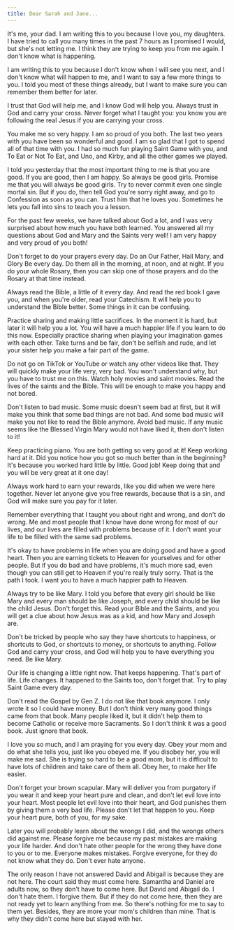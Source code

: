 ```yaml
---
title: Dear Sarah and Jane...
---
```


It's me, your dad. I am writing this to you because I love you, my daughters. I have tried to call you many times in the past 7 hours as I promised I would, but she's not letting me. I think they are trying to keep you from me again. I don't know what is happening.

I am writing this to you because I don't know when I will see you next, and I don't know what will happen to me, and I want to say a few more things to you. I told you most of these things already, but I want to make sure you can remember them better for later.

I trust that God will help me, and I know God will help you. Always trust in God and carry your cross. Never forget what I taught you: you know you are following the real Jesus if you are carrying your cross.

You make me so very happy. I am so proud of you both. The last two years with you have been so wonderful and good. I am so glad that I got to spend all of that time with you. I had so much fun playing Saint Game with you, and To Eat or Not To Eat, and Uno, and Kirby, and all the other games we played.

I told you yesterday that the most important thing to me is that you are good. If you are good, then I am happy. So always be good girls. Promise me that you will always be good girls. Try to never commit even one single mortal sin. But if you do, then tell God you're sorry right away, and go to Confession as soon as you can. Trust him that he loves you. Sometimes he lets you fall into sins to teach you a lesson.

For the past few weeks, we have talked about God a lot, and I was very surprised about how much you have both learned. You answered all my questions about God and Mary and the Saints very well! I am very happy and very proud of you both!

Don't forget to do your prayers every day. Do an Our Father, Hail Mary, and Glory Be every day. Do them all in the morning, at noon, and at night. If you do your whole Rosary, then you can skip one of those prayers and do the Rosary at that time instead.

Always read the Bible, a little of it every day. And read the red book I gave you, and when you're older, read your Catechism. It will help you to understand the Bible better. Some things in it can be confusing.

Practice sharing and making little sacrifices. In the moment it is hard, but later it will help you a lot. You will have a much happier life if you learn to do this now. Especially practice sharing when playing your imagination games with each other. Take turns and be fair, don't be selfish and rude, and let your sister help you make a fair part of the game.

Do not go on TikTok or YouTube or watch any other videos like that. They will quickly make your life very, very bad. You won't understand why, but you have to trust me on this. Watch holy movies and saint movies. Read the lives of the saints and the Bible. This will be enough to make you happy and not bored.

Don't listen to bad music. Some music doesn't seem bad at first, but it will make you think that some bad things are not bad. And some bad music will make you not like to read the Bible anymore. Avoid bad music. If any music seems like the Blessed Virgin Mary would not have liked it, then don't listen to it!

Keep practicing piano. You are both getting so very good at it! Keep working hard at it. Did you notice how you got so much better than in the beginning? It's because you worked hard little by little. Good job! Keep doing that and you will be very great at it one day!

Always work hard to earn your rewards, like you did when we were here together. Never let anyone give you free rewards, because that is a sin, and God will make sure you pay for it later.

Remember everything that I taught you about right and wrong, and don't do wrong. Me and most people that I know have done wrong for most of our lives, and our lives are filled with problems because of it. I don't want your life to be filled with the same sad problems.

It's okay to have problems in life when you are doing good and have a good heart. Then you are earning tickets to Heaven for yourselves and for other people. But if you do bad and have problems, it's much more sad, even though you can still get to Heaven if you're really truly sorry. That is the path I took. I want you to have a much happier path to Heaven.

Always try to be like Mary. I told you before that every girl should be like Mary and every man should be like Joseph, and every child should be like the child Jesus. Don't forget this. Read your Bible and the Saints, and you will get a clue about how Jesus was as a kid, and how Mary and Joseph are.

Don't be tricked by people who say they have shortcuts to happiness, or shortcuts to God, or shortcuts to money, or shortcuts to anything. Follow God and carry your cross, and God will help you to have everything you need. Be like Mary.

Our life is changing a little right now. That keeps happening. That's part of life. Life changes. It happened to the Saints too, don't forget that. Try to play Saint Game every day.

Don't read the Gospel by Gen Z. I do not like that book anymore. I only wrote it so I could have money. But I don't think very many good things came from that book. Many people liked it, but it didn't help them to become Catholic or receive more Sacraments. So I don't think it was a good book. Just ignore that book.

I love you so much, and I am praying for you every day. Obey your mom and do what she tells you, just like you obeyed me. If you disobey her, you will make me sad. She is trying so hard to be a good mom, but it is difficult to have lots of children and take care of them all. Obey her, to make her life easier.

Don't forget your brown scapular. Mary will deliver you from purgatory if you wear it and keep your heart pure and clean, and don't let evil love into your heart. Most people let evil love into their heart, and God punishes them by giving them a very bad life. Please don't let that happen to you. Keep your heart pure, both of you, for my sake.

Later you will probably learn about the wrongs I did, and the wrongs others did against me. Please forgive me because my past mistakes are making your life harder. And don't hate other people for the wrong they have done to you or to me. Everyone makes mistakes. Forgive everyone, for they do not know what they do. Don't ever hate anyone.

The only reason I have not answered David and Abigail is because they are not here. The court said they must come here. Samantha and Daniel are adults now, so they don't have to come here. But David and Abigail do. I don't hate them. I forgive them. But if they do not come here, then they are not ready yet to learn anything from me. So there's nothing for me to say to them yet. Besides, they are more your mom's children than mine. That is why they didn't come here but stayed with her.
